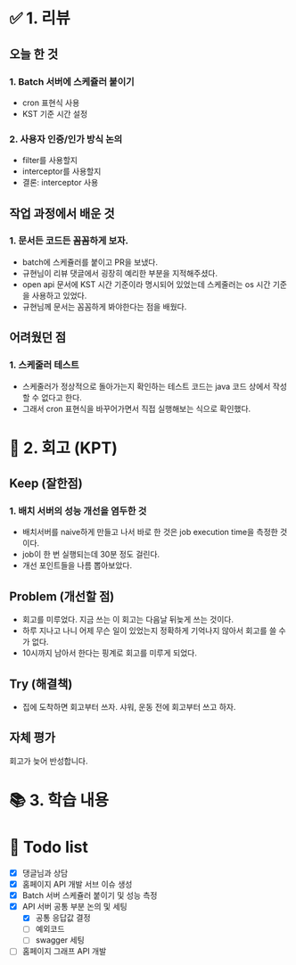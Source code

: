 # ✅ 1. 리뷰
## 오늘 한 것
### 1. Batch 서버에 스케쥴러 붙이기
- cron 표현식 사용
- KST 기준 시간 설정

### 2. 사용자 인증/인가 방식 논의
- filter를 사용할지
- interceptor를 사용할지
- 결론: interceptor 사용

## 작업 과정에서 배운 것
### 1. 문서든 코드든 꼼꼼하게 보자.
- batch에 스케쥴러를 붙이고 PR을 보냈다.
- 규현님이 리뷰 댓글에서 굉장히 예리한 부분을 지적해주셨다. 
- open api 문서에 KST 시간 기준이라 명시되어 있었는데 스케줄러는 os 시간 기준을 사용하고 있었다. 
- 규현님께 문서는 꼼꼼하게 봐야한다는 점을 배웠다.

## 어려웠던 점
### 1. 스케줄러 테스트
- 스케줄러가 정상적으로 돌아가는지 확인하는 테스트 코드는 java 코드 상에서 작성할 수 없다고 한다.
- 그래서 cron 표현식을 바꾸어가면서 직접 실행해보는 식으로 확인했다.

# 🤔 2. 회고 (KPT)
## Keep (잘한점)
### 1. 배치 서버의 성능 개선을 염두한 것
- 배치서버를 naive하게 만들고 나서 바로 한 것은 job execution time을 측정한 것이다. 
- job이 한 번 실행되는데 30분 정도 걸린다. 
- 개선 포인트들을 나름 뽑아보았다.

## Problem (개선할 점)
- 회고를 미루었다. 지금 쓰는 이 회고는 다음날 뒤늦게 쓰는 것이다. 
- 하루 지나고 나니 어제 무슨 일이 있었는지 정확하게 기억나지 않아서 회고를 쓸 수가 없다. 
- 10시까지 남아서 한다는 핑계로 회고를 미루게 되었다.  

## Try (해결책)
- 집에 도착하면 회고부터 쓰자. 샤워, 운동 전에 회고부터 쓰고 하자. 

## 자체 평가
회고가 늦어 반성합니다. 

# 📚 3. 학습 내용

# 💁‍ Todo list
- [x] 댕글님과 상담
- [x] 홈페이지 API 개발 서브 이슈 생성
- [x] Batch 서버 스케쥴러 붙이기 및 성능 측정
- [x] API 서버 공통 부분 논의 및 세팅 
  - [x] 공통 응답값 결정
  - [ ] 예외코드
  - [ ] swagger 세팅
- [ ] 홈페이지 그래프 API 개발